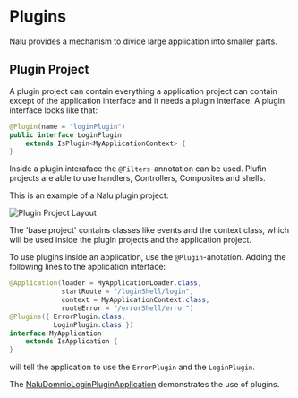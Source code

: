 # Plugins
Nalu provides a mechanism to divide large application into smaller parts.

## Plugin Project
A plugin project can contain everything a application project can contain except of the application interface and it needs a plugin interface. A plugin interface looks like that:

```Java
@Plugin(name = "loginPlugin")
public interface LoginPlugin
    extends IsPlugin<MyApplicationContext> {
}
```

Inside a plugin interaface the `@Filters`-annotation can be used. Plufin projects are able to use handlers, Controllers, Composites and shells.

This is an example of a Nalu plugin project:

![Plugin Project Layout](https://github.com/NaluKit/nalu/blob/master/etc/images/PluginProject.png)

The 'base project' contains classes like events and the context class, which will be used inside the plugin projects and the application project.

To use plugins inside an application, use the `@Plugin`-anotation. Adding the following lines to the application interface:

```java
@Application(loader = MyApplicationLoader.class,
             startRoute = "/loginShell/login",
             context = MyApplicationContext.class,
             routeError = "/errorShell/error")
@Plugins({ ErrorPlugin.class,
           LoginPlugin.class })
interface MyApplication
    extends IsApplication {
}
```
will tell the application to use the `ErrorPlugin` and the `LoginPlugin`.

The [NaluDomnioLoginPluginApplication](ToDo) demonstrates the use of plugins.
